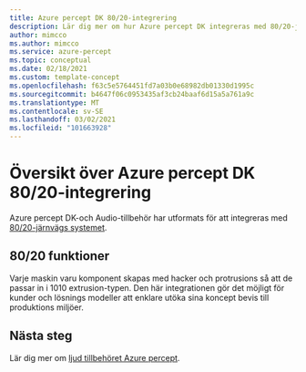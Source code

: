 ```yaml
---
title: Azure percept DK 80/20-integrering
description: Lär dig mer om hur Azure percept DK integreras med 80/20-järnvägs systemet.
author: mimcco
ms.author: mimcco
ms.service: azure-percept
ms.topic: conceptual
ms.date: 02/18/2021
ms.custom: template-concept
ms.openlocfilehash: f63c5e5764451fd7a03b0e68982db01330d1995c
ms.sourcegitcommit: b4647f06c0953435af3cb24baaf6d15a5a761a9c
ms.translationtype: MT
ms.contentlocale: sv-SE
ms.lasthandoff: 03/02/2021
ms.locfileid: "101663928"
---
```

# <a name="azure-percept-dk-8020-integration-overview"></a>Översikt över Azure percept DK 80/20-integrering

Azure percept DK-och Audio-tillbehör har utformats för att integreras med [80/20-järnvägs systemet](https://8020.net/).

## <a name="8020-features"></a>80/20 funktioner

Varje maskin varu komponent skapas med hacker och protrusions så att de passar in i 1010 extrusion-typen. Den här integrationen gör det möjligt för kunder och lösnings modeller att enklare utöka sina koncept bevis till produktions miljöer.

<!---
## Check out this video for more information on how to use Azure Percept DK with 80/20
--->

## <a name="next-steps"></a>Nästa steg

Lär dig mer om [ljud tillbehöret Azure percept](./overview-azure-percept-audio.md).